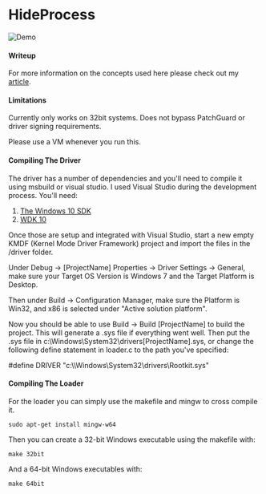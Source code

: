 # HideProcess

![Demo](https://github.com/landhb/HideProcess/blob/master/img/demo.PNG?raw=true "Demo")

#### Writeup

For more information on the concepts used here please check out my [article](http://www.landhb.me/posts/v9eRa/a-basic-windows-dkom-rootkit-pt-1/).

#### Limitations

Currently only works on 32bit systems. Does not bypass PatchGuard or driver signing requirements.

Please use a VM whenever you run this. 

#### Compiling The Driver 

The driver has a number of dependencies and you'll need to compile it using msbuild or visual studio. I used Visual Studio during the development process. You'll need:

1. [The Windows 10 SDK](https://developer.microsoft.com/en-us/windows/downloads/windows-10-sdk)
2. [WDK 10](https://msdn.microsoft.com/en-us/library/windows/hardware/ff557573(v=vs.85).aspx)

Once those are setup and integrated with Visual Studio, start a new empty KMDF (Kernel Mode Driver Framework) project and import the files in the /driver folder. 

Under Debug -> [ProjectName] Properties -> Driver Settings -> General, make sure your Target OS Version is Windows 7 and the Target Platform is Desktop.

Then under Build -> Configuration Manager, make sure the Platform is Win32, and x86 is selected under "Active solution platform".

Now you should be able to use Build -> Build [ProjectName] to build the project. This will generate a .sys file if everything went well. Then put the .sys file in c:\Windows\System32\drivers\[ProjectName].sys, or change the following define statement in loader.c to the path you've specified:

#define DRIVER "c:\\\\Windows\\System32\\drivers\\Rootkit.sys"

#### Compiling The Loader

For the loader you can simply use the makefile and mingw to cross compile it. 

```
sudo apt-get install mingw-w64
```

Then you can create a 32-bit Windows executable using the makefile with:

```
make 32bit
```

And a 64-bit Windows executables with:

```
make 64bit
```
